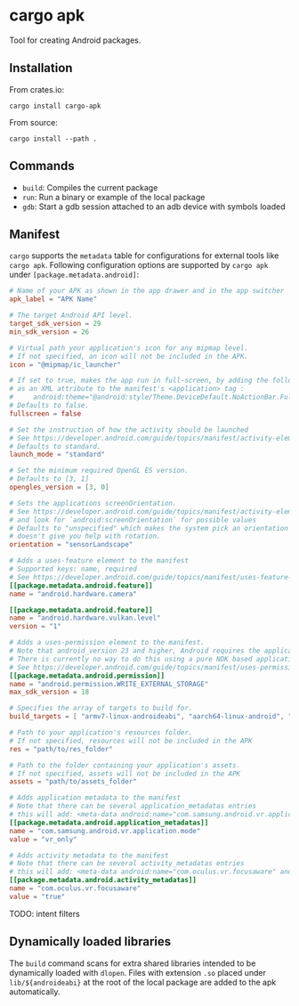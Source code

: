 # cargo apk

Tool for creating Android packages.

## Installation

From crates.io:
```
cargo install cargo-apk
```

From source:
```
cargo install --path .
```

## Commands

- `build`: Compiles the current package
- `run`: Run a binary or example of the local package
- `gdb`: Start a gdb session attached to an adb device with symbols loaded

## Manifest

`cargo` supports the `metadata` table for configurations for external tools like `cargo apk`.
Following configuration options are supported by `cargo apk` under `[package.metadata.android]`:

```toml
# Name of your APK as shown in the app drawer and in the app switcher
apk_label = "APK Name"

# The target Android API level.
target_sdk_version = 29
min_sdk_version = 26

# Virtual path your application's icon for any mipmap level.
# If not specified, an icon will not be included in the APK.
icon = "@mipmap/ic_launcher"

# If set to true, makes the app run in full-screen, by adding the following line
# as an XML attribute to the manifest's <application> tag :
#     android:theme="@android:style/Theme.DeviceDefault.NoActionBar.Fullscreen
# Defaults to false.
fullscreen = false

# Set the instruction of how the activity should be launched
# See https://developer.android.com/guide/topics/manifest/activity-element#lmode
# Defaults to standard.
launch_mode = "standard"

# Set the minimum required OpenGL ES version.
# Defaults to [3, 1]
opengles_version = [3, 0]

# Sets the applications screenOrientation.
# See https://developer.android.com/guide/topics/manifest/activity-element
# and look for `android:screenOrientation` for possible values
# Defaults to "unspecified" which makes the system pick an orientation and
# doesn't give you help with rotation.
orientation = "sensorLandscape"

# Adds a uses-feature element to the manifest
# Supported keys: name, required
# See https://developer.android.com/guide/topics/manifest/uses-feature-element
[[package.metadata.android.feature]]
name = "android.hardware.camera"

[[package.metadata.android.feature]]
name = "android.hardware.vulkan.level"
version = "1"

# Adds a uses-permission element to the manifest.
# Note that android_version 23 and higher, Android requires the application to request permissions at runtime.
# There is currently no way to do this using a pure NDK based application.
# See https://developer.android.com/guide/topics/manifest/uses-permission-element
[[package.metadata.android.permission]]
name = "android.permission.WRITE_EXTERNAL_STORAGE"
max_sdk_version = 18

# Specifies the array of targets to build for.
build_targets = [ "armv7-linux-androideabi", "aarch64-linux-android", "i686-linux-android", "x86_64-linux-android" ]

# Path to your application's resources folder.
# If not specified, resources will not be included in the APK
res = "path/to/res_folder"

# Path to the folder containing your application's assets.
# If not specified, assets will not be included in the APK
assets = "path/to/assets_folder"

# Adds application metadata to the manifest
# Note that there can be several application_metadatas entries
# this will add: <meta-data android:name="com.samsung.android.vr.application.mode" android:value="vr_only"/>
[[package.metadata.android.application_metadatas]]
name = "com.samsung.android.vr.application.mode"
value = "vr_only"

# Adds activity metadata to the manifest
# Note that there can be several activity_metadatas entries
# this will add: <meta-data android:name="com.oculus.vr.focusaware" android:value="true"/>
[[package.metadata.android.activity_metadatas]]
name = "com.oculus.vr.focusaware"
value = "true"
```

TODO: intent filters

## Dynamically loaded libraries

The `build` command scans for extra shared libraries intended to be dynamically loaded with `dlopen`. Files with extension `.so` placed under `lib/${androideabi}` at the root of the local package are added to the apk automatically.